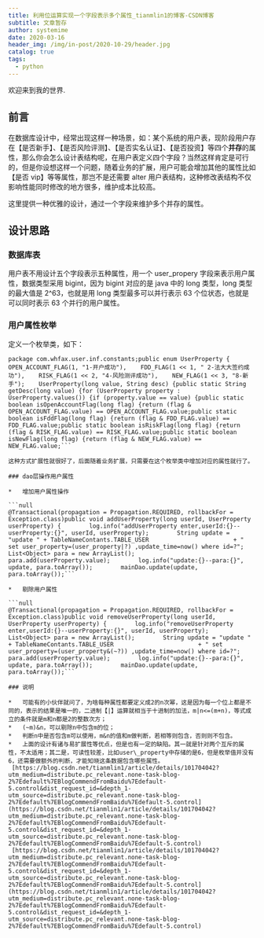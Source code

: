 ```yaml
---
title: 利用位运算实现一个字段表示多个属性_tianmlin1的博客-CSDN博客
subtitle: 文章暂存
author: systemime
date: 2020-03-16
header_img: /img/in-post/2020-10-29/header.jpg
catalog: true
tags:
  - python
---
```


欢迎来到我的世界.

<!-- more -->

## 前言

在数据库设计中，经常出现这样一种场景，如：某个系统的用户表，现阶段用户存在【是否新手】、【是否风险评测】、【是否实名认证】、【是否投资】等四个**并存**的属性，那么你会怎么设计表结构呢，在用户表定义四个字段？当然这样肯定是可行的，但是你设想这样一个问题，随着业务的扩展，用户可能会增加其他的属性比如【是否 vip】等等属性，那岂不是还需要 alter 用户表结构，这种修改表结构不仅影响性能同时修改的地方很多，维护成本比较高。

这里提供一种优雅的设计，通过一个字段来维护多个并存的属性。

## 设计思路

### 数据库表

用户表不用设计五个字段表示五种属性，用一个 user_propery 字段来表示用户属性，数据类型采用 bigint，因为 bigint 对应的是 java 中的 long 类型，long 类型的最大值是 2^63，也就是用 long 类型最多可以并行表示 63 个位状态，也就是可以同时表示 63 个并行的用户属性。

### 用户属性枚举

定义一个枚举类，如下：

````null
package com.whfax.user.inf.constants;public enum UserProperty {    OPEN_ACCOUNT_FLAG(1, "1-开户成功"),    FDD_FLAG(1 << 1, " 2-法大大签约成功"),    RISK_FLAG(1 << 2, "4-风险测评成功"),    NEW_FLAG(1 << 3, "8-新手");    UserProperty(long value, String desc) {public static String getDesc(long value) {for (UserProperty property : UserProperty.values()) {if (property.value == value) {public static boolean isOpenAccountFlag(long flag) {return (flag & OPEN_ACCOUNT_FLAG.value) == OPEN_ACCOUNT_FLAG.value;public static boolean isFddFlag(long flag) {return (flag & FDD_FLAG.value) == FDD_FLAG.value;public static boolean isRiskFlag(long flag) {return (flag & RISK_FLAG.value) == RISK_FLAG.value;public static boolean isNewFlag(long flag) {return (flag & NEW_FLAG.value) == NEW_FLAG.value;```

这种方式扩展性就很好了，后面随着业务扩展，只需要在这个枚举类中增加对应的属性就行了。

### dao层操作用户属性

*   增加用户属性操作

```null
@Transactional(propagation = Propagation.REQUIRED, rollbackFor = Exception.class)public void addUserProperty(long userId, UserProperty userProperty) {        log.info("addUserProperty enter,userId:{}--userProperty:{}", userId, userProperty);        String update = "update " + TableNameContants.TABLE_USER                        + " set user_property=(user_property|?) ,update_time=now() where id=?";        List<Object> para = new ArrayList();        para.add(userProperty.value);        log.info("update:{}--para:{}", update, para.toArray());        mainDao.update(update, para.toArray());```

*   剔除用户属性

```null
@Transactional(propagation = Propagation.REQUIRED, rollbackFor = Exception.class)public void removeUserProperty(long userId, UserProperty userProperty) {        log.info("removeUserProperty enter,userId:{}--userProperty:{}", userId, userProperty);        List<Object> para = new ArrayList();        String update = "update " + TableNameContants.TABLE_USER                        + " set user_property=(user_property&(~?)) ,update_time=now() where id=?";        para.add(userProperty.value);        log.info("update:{}--para:{}", update, para.toArray());        mainDao.update(update, para.toArray());```

### 说明

*   可能有的小伙伴就问了，为啥每种属性都要定义成2的n次幂，这是因为每一个位上都是不同的，表示的结果是唯一的，二进制【|】运算就相当于十进制的加法，m|n<=(m+n)，等式成立的条件就是m和n都是2的整数次方；
*   (~m)&n，可以剔除n中包含m的位；
*   判断n中是否包含m可以使用，m&n的值和m做判断，若相等则包含，否则则不包含。
*   上面的设计有诸与易扩展性等优点，但是也有一定的缺陷。其一就是针对两个互斥的属性，不太适用；其二是，可读性较差，比如user\_property中存储的是6，但是枚举值并没有6，还需要做额外的判断，才能知晓这条数据包含哪些属性。 
 [https://blog.csdn.net/tianmlin1/article/details/101704042?utm_medium=distribute.pc_relevant.none-task-blog-2%7Edefault%7EBlogCommendFromBaidu%7Edefault-5.control&dist_request_id=&depth_1-utm_source=distribute.pc_relevant.none-task-blog-2%7Edefault%7EBlogCommendFromBaidu%7Edefault-5.control](https://blog.csdn.net/tianmlin1/article/details/101704042?utm_medium=distribute.pc_relevant.none-task-blog-2%7Edefault%7EBlogCommendFromBaidu%7Edefault-5.control&dist_request_id=&depth_1-utm_source=distribute.pc_relevant.none-task-blog-2%7Edefault%7EBlogCommendFromBaidu%7Edefault-5.control) 
 [https://blog.csdn.net/tianmlin1/article/details/101704042?utm_medium=distribute.pc_relevant.none-task-blog-2%7Edefault%7EBlogCommendFromBaidu%7Edefault-5.control&dist_request_id=&depth_1-utm_source=distribute.pc_relevant.none-task-blog-2%7Edefault%7EBlogCommendFromBaidu%7Edefault-5.control](https://blog.csdn.net/tianmlin1/article/details/101704042?utm_medium=distribute.pc_relevant.none-task-blog-2%7Edefault%7EBlogCommendFromBaidu%7Edefault-5.control&dist_request_id=&depth_1-utm_source=distribute.pc_relevant.none-task-blog-2%7Edefault%7EBlogCommendFromBaidu%7Edefault-5.control)
````
